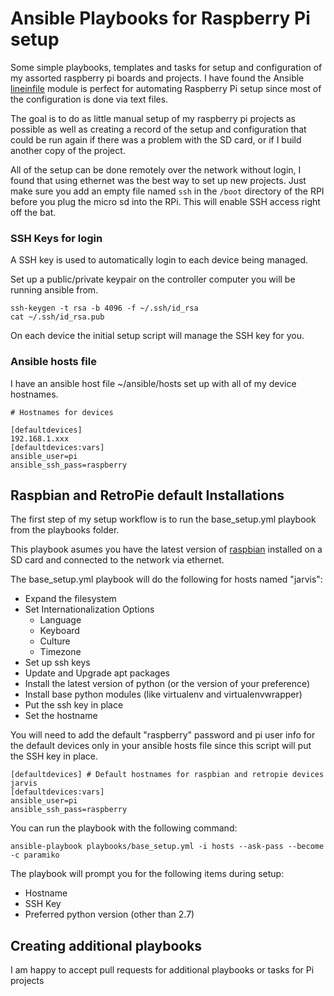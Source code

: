 # Ansible Playbooks for Raspberry Pi setup

Some simple playbooks, templates and tasks for setup and configuration of my assorted raspberry pi boards and projects. I have found the Ansible [lineinfile](http://docs.ansible.com/ansible/lineinfile_module.html) module is perfect for automating Raspberry Pi setup since most of the configuration is done via text files.

The goal is to do as little manual setup of my raspberry pi projects as possible as well as creating a record of the setup and configuration that could be run again if there was a problem with the SD card, or if I build another copy of the project. 

All of the setup can be done remotely over the network without login, I found that using ethernet was the best way to set up new projects. Just make sure you add an empty file named `ssh` in the `/boot` directory of the RPI before you plug the micro sd into the RPi. This will enable SSH access right off the bat.

### SSH Keys for login
A SSH key is used to automatically login to each device being managed. 

Set up a public/private keypair on the controller computer you will be running ansible from.

    ssh-keygen -t rsa -b 4096 -f ~/.ssh/id_rsa
    cat ~/.ssh/id_rsa.pub

On each device the initial setup script will manage the SSH key for you.

### Ansible hosts file
I have an ansible host file ~/ansible/hosts set up with all of my device hostnames.

    # Hostnames for devices 

    [defaultdevices]
    192.168.1.xxx
    [defaultdevices:vars]
    ansible_user=pi
    ansible_ssh_pass=raspberry

## Raspbian and RetroPie default Installations
The first step of my setup workflow is to run the base_setup.yml playbook from the playbooks folder.  

This playbook asumes you have the latest version of [raspbian](https://www.raspberrypi.org/downloads/raspbian/) installed on a SD card and connected to the network via ethernet.

The base_setup.yml playbook will do the following for hosts named "jarvis":

+ Expand the filesystem
+ Set Internationalization Options
    * Language
    * Keyboard
    * Culture
    * Timezone
+ Set up ssh keys
+ Update and Upgrade apt packages
+ Install the latest version of python (or the version of your preference)
+ Install base python modules (like virtualenv and virtualenvwrapper)
+ Put the ssh key in place
+ Set the hostname

You will need to add the default "raspberry" password and pi user info for the default devices only in your ansible hosts file since this script will put the SSH key in place.

    [defaultdevices] # Default hostnames for raspbian and retropie devices 
    jarvis
    [defaultdevices:vars]
    ansible_user=pi
    ansible_ssh_pass=raspberry

You can run the playbook with the following command:

    ansible-playbook playbooks/base_setup.yml -i hosts --ask-pass --become -c paramiko

The playbook will prompt you for the following items during setup:

+ Hostname
+ SSH Key
+ Preferred python version (other than 2.7)

## Creating additional playbooks
I am happy to accept pull requests for additional playbooks or tasks for Pi projects